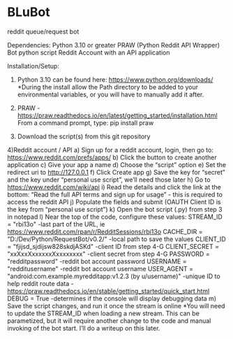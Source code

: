 # BLuBot
reddit queue/request bot


Dependencies:
Python 3.10 or greater
PRAW (Python Reddit API Wrapper)
Bot python script
Reddit Account with an API application

Installation/Setup:
1) Python 3.10 can be found here: https://www.python.org/downloads/
*During the install allow the Path directory to be added to your environmental variables, or you will have to manually add it after.

2) PRAW - https://praw.readthedocs.io/en/latest/getting_started/installation.html
From a command prompt, type: pip install praw

3) Download the script(s) from this git repository

4)Reddit account / API
a) Sign up for a reddit account, login, then go to: https://www.reddit.com/prefs/apps/
b) Click the button to create another application
c) Give your app a name
d) Choose the “script” option
e) Set the redirect uri to http://127.0.0.1
f) Click Create app
g) Save the key for “secret” and the key under “personal use script”, we’ll need those later
h) Go to https://www.reddit.com/wiki/api
i) Read the details and click the link at the bottom: “Read the full API terms and sign up for usage” - this is required to access the reddit API
j) Populate the fields and submit (OAUTH Client ID is the key from “personal use script”)
k) Open the bot script (.py) from step 3 in notepad
l) Near the top of the code, configure these values:
	STREAM_ID = "rbi13o" -last part of the URL, ie https://www.reddit.com/rpan/r/RedditSessions/rbi13o 
  CACHE_DIR = "D:/Dev/Python/RequestBot/v0.2/"  -local path to save the values 
  CLIENT_ID = "fjijsd_sjdijsw828skdjASKd" -client ID from step 4-G
  CLIENT_SECRET = "xxXxxXxxxxxxXxxxxxxxx" -client secret from step 4-G
  PASSWORD = "redditpassword" -reddit bot account password
  USERNAME = "redditusername" -reddit bot account username
  USER_AGENT = "android:com.example.myredditapp:v1.2.3 (by u/username)" -unique ID to help reddit route data - https://praw.readthedocs.io/en/stable/getting_started/quick_start.html
  DEBUG = True  -determines if the console will display debugging data
m) Save the script changes, and run it once the stream is online
*You will need to update the STREAM_ID when loading a new stream.  This can be parametized, but it will require another change to the code and manual invoking of the bot start.  I’ll do a writeup on this later.
